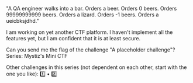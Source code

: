 "A QA engineer walks into a bar. Orders a beer. Orders 0 beers. Orders 99999999999 beers. Orders a lizard. Orders -1 beers. Orders a ueicbksjdhd."

I am working on yet another CTF platform. I haven't implement all the features yet, but I am confident that it is at least secure.

Can you send me the flag of the challenge "A placeholder challenge"?
Series: Mystiz's Mini CTF

Other challenges in this series (not dependent on each other, start with the one you like): 1️⃣ • 2️⃣

